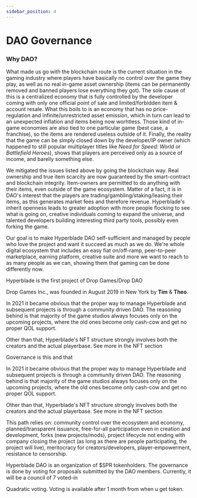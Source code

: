 ```yaml
---
sidebar_position: 4
---
```


# DAO Governance

### Why DAO?

What made us go with the blockchain route is the current situation in the gaming industry where players have basically no control over the game they play, as well as no real in-game asset ownership (items can be permanently removed and banned players lose everything they got). The sole cause of this is a centralized economy that is fully controlled by the developer coming with only one official point of sale and limited/forbidden item & account resale. What this boils to is an economy that has no price-regulation and infinite/unrestricted asset emission, which in turn can lead to an unexpected inflation and items being now worhtless. Those kind of in-game economies are also tied to one particular game (best case, a franchise), so the items are rendered useless outside of it. Finally, the reality that the game can be simply closed down by the developer/IP owner (which happened to still popular multiplayer titles like _Need for Speed: World_ or _Battlefield Heroes_), shows that players are perceived only as a source of income, and barelly something else.

We mitigated the issues listed above by going the blockchain way. Real ownership and true item scarcity are now guaranteed by the smart-contract and blockchain integrity. Item-owners are permitted to do anything with their items, even outside of the game ecosystem. Matter of a fact, it is in DAO's interest that the players are trading/gambling/staking/leasing their items, as this generates market fees and therefore revenue. Hyperblade's inherit openness leads to greater adoption with more people flocking to see what is going on, creative individuals coming to expand the universe, and talented developers building interesting third party tools, possibly even forking the game.

Our goal is to make Hyperblade DAO self-sufficient and managed by people who love the project and want it succeed as much as we do. We're whole digital ecosystem that includes an easy fiat on/off-ramp, peer-to-peer marketplace, earning platform, creative suite and more we want to reach to as many people as we can, showing them that gaming can be done differently now.

Hyperblade is the first project of Drop Games/Drop DAO

Drop Games Inc., was founded in August 2019 in New York by **Tim** & **Theo**.

In 2021 it became obvious that the proper way to manage Hyperblade and subsequent projects is through a community driven DAO. The reasoning behind is that majority of the game studios always focuses only on the upcoming projects, where the old ones become only cash-cow and get no proper QOL support.

Other than that, Hyperblade's NFT structure strongly involves both the creators and the actual playerbase. See more in the NFT section

Governance is this and that

In 2021 it became obvious that the proper way to manage Hyperblade and subsequent projects is through a community driven DAO. The reasoning behind is that majority of the game studios always focuses only on the upcoming projects, where the old ones become only cash-cow and get no proper QOL support.

Other than that, Hyperblade's NFT structure strongly involves both the creators and the actual playerbase. See more in the NFT section

This path relies on: community control over the ecosystem and economy, planned/transparent issuance, free-for-all participation even in creation and development, forks (new projects/mods), project lifecycle not ending with company closing the project (as long as there are people participating, the project will live), meritocracy for creators/developers, player-empowerment, resistance to censorship.

Hyperblade DAO is an organization of $SPR tokenholders. The governance is done by voting for proposals submitted by the DAO members. Currently, it will be a council of 7 voted-in

Quadratic voting. Voting is available after 1 month from when u get token.
